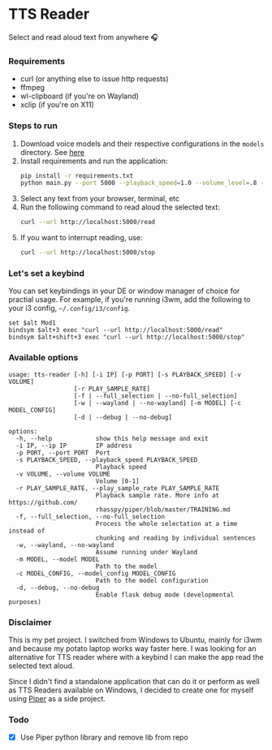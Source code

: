 # TTS Reader
Select and read aloud text from anywhere 🎧

### Requirements
- curl (or anything else to issue http requests)
- ffmpeg
- wl-clipboard (if you're on Wayland)
- xclip (if you're on X11)

### Steps to run
1. Download voice models and their respective configurations in the `models` directory. See [here](https://github.com/rhasspy/piper/blob/master/VOICES.md)
2. Install requirements and run the application:
    ```bash
    pip install -r requirements.txt 
    python main.py --port 5000 --playback_speed=1.0 --volume_level=.8 --model models/yourmodel.onnx --model_config models/yourmodel.onnx.json --wayland
    ```
3. Select any text from your browser, terminal, etc
4. Run the following command to read aloud the selected text:
    ```bash
    curl --url http://localhost:5000/read
    ```
5. If you want to interrupt reading, use:
    ```bash
    curl --url http://localhost:5000/stop
    ```
    
### Let's set a keybind
You can set keybindings in your DE or window manager of choice for practial usage. For example, if you're running i3wm, add the following to your i3 config, `~/.config/i3/config`.
```shell
set $alt Mod1
bindsym $alt+3 exec "curl --url http://localhost:5000/read"
bindsym $alt+shift+3 exec "curl --url http://localhost:5000/stop"
```

### Available options
```shell
usage: tts-reader [-h] [-i IP] [-p PORT] [-s PLAYBACK_SPEED] [-v VOLUME]
                  [-r PLAY_SAMPLE_RATE]
                  [-f | --full_selection | --no-full_selection]
                  [-w | --wayland | --no-wayland] [-m MODEL] [-c MODEL_CONFIG]
                  [-d | --debug | --no-debug]

options:
  -h, --help            show this help message and exit
  -i IP, --ip IP        IP address
  -p PORT, --port PORT  Port
  -s PLAYBACK_SPEED, --playback_speed PLAYBACK_SPEED
                        Playback speed
  -v VOLUME, --volume VOLUME
                        Volume [0-1]
  -r PLAY_SAMPLE_RATE, --play_sample_rate PLAY_SAMPLE_RATE
                        Playback sample rate. More info at https://github.com/
                        rhasspy/piper/blob/master/TRAINING.md
  -f, --full_selection, --no-full_selection
                        Process the whole selectation at a time instead of
                        chunking and reading by individual sentences
  -w, --wayland, --no-wayland
                        Assume running under Wayland
  -m MODEL, --model MODEL
                        Path to the model
  -c MODEL_CONFIG, --model_config MODEL_CONFIG
                        Path to the model configuration
  -d, --debug, --no-debug
                        Enable flask debug mode (developmental purposes)
```

### Disclaimer
This is my pet project. I switched from Windows to Ubuntu, mainly for i3wm and because my potato laptop works way faster here.
I was looking for an alternative for TTS reader where with a keybind I can make the app read the selected text aloud.

Since I didn't find a standalone application that can do it or perform as well as TTS Readers available on Windows, I decided to create one for myself using [Piper](https://github.com/rhasspy/piper) as a side project.

### Todo
- [x] Use Piper python library and remove lib from repo
